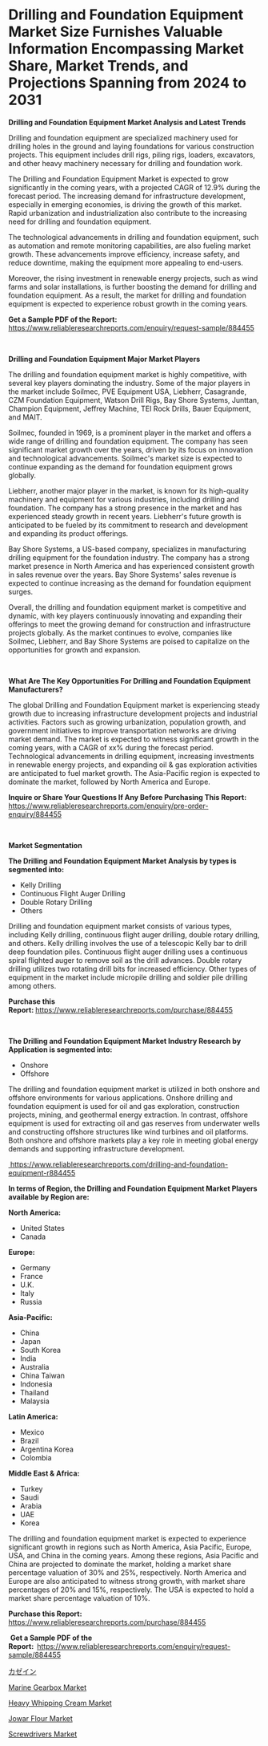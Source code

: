 <p><h1>Drilling and Foundation Equipment Market Size Furnishes Valuable Information Encompassing Market Share, Market Trends, and Projections Spanning from 2024 to 2031</h1></p><p><strong>Drilling and Foundation Equipment Market Analysis and Latest Trends</strong></p>
<p><p>Drilling and foundation equipment are specialized machinery used for drilling holes in the ground and laying foundations for various construction projects. This equipment includes drill rigs, piling rigs, loaders, excavators, and other heavy machinery necessary for drilling and foundation work.</p><p>The Drilling and Foundation Equipment Market is expected to grow significantly in the coming years, with a projected CAGR of 12.9% during the forecast period. The increasing demand for infrastructure development, especially in emerging economies, is driving the growth of this market. Rapid urbanization and industrialization also contribute to the increasing need for drilling and foundation equipment.</p><p>The technological advancements in drilling and foundation equipment, such as automation and remote monitoring capabilities, are also fueling market growth. These advancements improve efficiency, increase safety, and reduce downtime, making the equipment more appealing to end-users.</p><p>Moreover, the rising investment in renewable energy projects, such as wind farms and solar installations, is further boosting the demand for drilling and foundation equipment. As a result, the market for drilling and foundation equipment is expected to experience robust growth in the coming years.</p></p>
<p><strong>Get a Sample PDF of the Report:&nbsp;</strong> <a href="https://www.reliableresearchreports.com/enquiry/request-sample/884455">https://www.reliableresearchreports.com/enquiry/request-sample/884455</a></p>
<p>&nbsp;</p>
<p><strong>Drilling and Foundation Equipment Major Market Players</strong></p>
<p><p>The drilling and foundation equipment market is highly competitive, with several key players dominating the industry. Some of the major players in the market include Soilmec, PVE Equipment USA, Liebherr, Casagrande, CZM Foundation Equipment, Watson Drill Rigs, Bay Shore Systems, Junttan, Champion Equipment, Jeffrey Machine, TEI Rock Drills, Bauer Equipment, and MAIT.</p><p>Soilmec, founded in 1969, is a prominent player in the market and offers a wide range of drilling and foundation equipment. The company has seen significant market growth over the years, driven by its focus on innovation and technological advancements. Soilmec's market size is expected to continue expanding as the demand for foundation equipment grows globally.</p><p>Liebherr, another major player in the market, is known for its high-quality machinery and equipment for various industries, including drilling and foundation. The company has a strong presence in the market and has experienced steady growth in recent years. Liebherr's future growth is anticipated to be fueled by its commitment to research and development and expanding its product offerings.</p><p>Bay Shore Systems, a US-based company, specializes in manufacturing drilling equipment for the foundation industry. The company has a strong market presence in North America and has experienced consistent growth in sales revenue over the years. Bay Shore Systems' sales revenue is expected to continue increasing as the demand for foundation equipment surges.</p><p>Overall, the drilling and foundation equipment market is competitive and dynamic, with key players continuously innovating and expanding their offerings to meet the growing demand for construction and infrastructure projects globally. As the market continues to evolve, companies like Soilmec, Liebherr, and Bay Shore Systems are poised to capitalize on the opportunities for growth and expansion.</p></p>
<p>&nbsp;</p>
<p><strong>What Are The Key Opportunities For Drilling and Foundation Equipment Manufacturers?</strong></p>
<p><p>The global Drilling and Foundation Equipment market is experiencing steady growth due to increasing infrastructure development projects and industrial activities. Factors such as growing urbanization, population growth, and government initiatives to improve transportation networks are driving market demand. The market is expected to witness significant growth in the coming years, with a CAGR of xx% during the forecast period. Technological advancements in drilling equipment, increasing investments in renewable energy projects, and expanding oil & gas exploration activities are anticipated to fuel market growth. The Asia-Pacific region is expected to dominate the market, followed by North America and Europe.</p></p>
<p><strong>Inquire or Share Your Questions If Any Before Purchasing This Report:</strong> <a href="https://www.reliableresearchreports.com/enquiry/pre-order-enquiry/884455">https://www.reliableresearchreports.com/enquiry/pre-order-enquiry/884455</a></p>
<p>&nbsp;</p>
<p><strong>Market Segmentation</strong></p>
<p><strong>The Drilling and Foundation Equipment Market Analysis by types is segmented into:</strong></p>
<p><ul><li>Kelly Drilling</li><li>Continuous Flight Auger Drilling</li><li>Double Rotary Drilling</li><li>Others</li></ul></p>
<p><p>Drilling and foundation equipment market consists of various types, including Kelly drilling, continuous flight auger drilling, double rotary drilling, and others. Kelly drilling involves the use of a telescopic Kelly bar to drill deep foundation piles. Continuous flight auger drilling uses a continuous spiral flighted auger to remove soil as the drill advances. Double rotary drilling utilizes two rotating drill bits for increased efficiency. Other types of equipment in the market include micropile drilling and soldier pile drilling among others.</p></p>
<p><strong>Purchase this Report:&nbsp;</strong><a href="https://www.reliableresearchreports.com/purchase/884455">https://www.reliableresearchreports.com/purchase/884455</a></p>
<p>&nbsp;</p>
<p><strong>The Drilling and Foundation Equipment Market Industry Research by Application is segmented into:</strong></p>
<p><ul><li>Onshore</li><li>Offshore</li></ul></p>
<p><p>The drilling and foundation equipment market is utilized in both onshore and offshore environments for various applications. Onshore drilling and foundation equipment is used for oil and gas exploration, construction projects, mining, and geothermal energy extraction. In contrast, offshore equipment is used for extracting oil and gas reserves from underwater wells and constructing offshore structures like wind turbines and oil platforms. Both onshore and offshore markets play a key role in meeting global energy demands and supporting infrastructure development.</p></p>
<p><a href="https://www.reliableresearchreports.com/drilling-and-foundation-equipment-r884455">&nbsp;https://www.reliableresearchreports.com/drilling-and-foundation-equipment-r884455</a></p>
<p><strong>In terms of Region, the Drilling and Foundation Equipment Market Players available by Region are:</strong></p>
<p>
    <p> <strong> North America: </strong>
        <ul>
            <li>United States</li>
            <li>Canada</li>
        </ul>
        </p> 
    <p> <strong> Europe: </strong>
        <ul>
            <li>Germany</li>
            <li>France</li>
            <li>U.K.</li>
            <li>Italy</li>
            <li>Russia</li>
        </ul>
        </p> 
    <p> <strong> Asia-Pacific: </strong>
        <ul>
            <li>China</li>
            <li>Japan</li>
            <li>South Korea</li>
            <li>India</li>
            <li>Australia</li>
            <li>China Taiwan</li>
            <li>Indonesia</li>
            <li>Thailand</li>
            <li>Malaysia</li>
        </ul>
        </p> 
    <p> <strong> Latin America: </strong>
        <ul>
            <li>Mexico</li>
            <li>Brazil</li>
            <li>Argentina Korea</li>
            <li>Colombia</li>
        </ul>
        </p> 
    <p> <strong> Middle East & Africa: </strong>
        <ul>
            <li>Turkey</li>
            <li>Saudi</li>
            <li>Arabia</li>
            <li>UAE</li>
            <li>Korea</li>
        </ul>
    </p>
    </p>
<p><p>The drilling and foundation equipment market is expected to experience significant growth in regions such as North America, Asia Pacific, Europe, USA, and China in the coming years. Among these regions, Asia Pacific and China are projected to dominate the market, holding a market share percentage valuation of 30% and 25%, respectively. North America and Europe are also anticipated to witness strong growth, with market share percentages of 20% and 15%, respectively. The USA is expected to hold a market share percentage valuation of 10%.</p></p>
<p><strong>Purchase this Report: </strong><a href="https://www.reliableresearchreports.com/purchase/884455">https://www.reliableresearchreports.com/purchase/884455</a></p>
<p>&nbsp;<strong>Get a Sample PDF of the Report:&nbsp;&nbsp;</strong><a href="https://www.reliableresearchreports.com/enquiry/request-sample/884455">https://www.reliableresearchreports.com/enquiry/request-sample/884455</a></p>
<p><strong></strong></p>
<p><p><a href="https://github.com/hilmi-2a/Market-Research-Report-List-1/blob/main/290982629928.md">カゼイン</a></p><p><a href="https://github.com/kosella/Market-Research-Report-List-2/blob/main/marine-gearbox-market.md">Marine Gearbox Market</a></p><p><a href="https://www.linkedin.com/pulse/heavy-whipping-cream-market-research-report-its-history-gqrce?trackingId=t4h0SGdIxNWpdAO8pFY35A%3D%3D">Heavy Whipping Cream Market</a></p><p><a href="https://www.linkedin.com/pulse/jowar-flour-market-size-cagr-trends-2024-2030-nectar-analytics-6johe?trackingId=fLGsyhkQtgEcwdomoCdiig%3D%3D">Jowar Flour Market</a></p><p><a href="https://github.com/nathandecarvalho/Market-Research-Report-List-2/blob/main/screwdrivers-market.md">Screwdrivers Market</a></p></p>